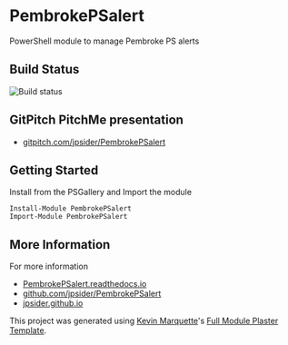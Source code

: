 # PembrokePSalert

PowerShell module to manage Pembroke PS alerts

## Build Status

![Build status](https://ci.appveyor.com/api/projects/status/github/jpsider/PembrokePSalert?branch=master&svg=true)

## GitPitch PitchMe presentation

* [gitpitch.com/jpsider/PembrokePSalert](https://gitpitch.com/jpsider/PembrokePSalert)

## Getting Started

Install from the PSGallery and Import the module

    Install-Module PembrokePSalert
    Import-Module PembrokePSalert


## More Information

For more information

* [PembrokePSalert.readthedocs.io](http://PembrokePSalert.readthedocs.io)
* [github.com/jpsider/PembrokePSalert](https://github.com/jpsider/PembrokePSalert)
* [jpsider.github.io](https://jpsider.github.io)


This project was generated using [Kevin Marquette](http://kevinmarquette.github.io)'s [Full Module Plaster Template](https://github.com/KevinMarquette/PlasterTemplates/tree/master/FullModuleTemplate).
